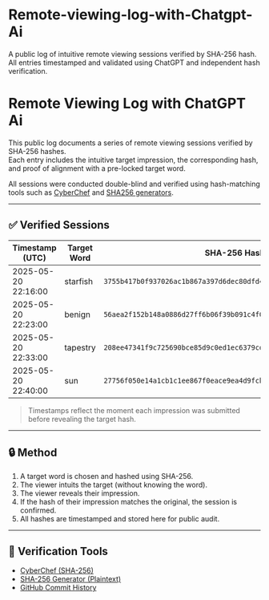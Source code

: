 # Remote-viewing-log-with-Chatgpt-Ai
A public log of intuitive remote viewing sessions verified by SHA-256 hash. All entries timestamped and validated using ChatGPT and independent hash verification.
# Remote Viewing Log with ChatGPT Ai

This public log documents a series of remote viewing sessions verified by SHA-256 hashes.  
Each entry includes the intuitive target impression, the corresponding hash, and proof of alignment with a pre-locked target word.

All sessions were conducted double-blind and verified using hash-matching tools such as [CyberChef](https://gchq.github.io/CyberChef) and [SHA256 generators](https://passwordsgenerator.net/sha256-hash-generator/).

---

## ✅ Verified Sessions

| Timestamp (UTC)        | Target Word | SHA-256 Hash                                                        |
|------------------------|-------------|---------------------------------------------------------------------|
| 2025-05-20 22:16:00    | starfish    | `3755b417b0f937026ac1b867a397d6dec80dfd463c232c2daaf1de974b93da82`  |
| 2025-05-20 22:23:00    | benign      | `56aea2f152b148a0886d27ff6b06f39b091c4f02ccb75c1aeef470e2d6c8e9c3`  |
| 2025-05-20 22:33:00    | tapestry    | `208ee47341f9c725690bce85d9c0ed1ec6379cd0d64998d532cdb077aa974b54`  |
| 2025-05-20 22:40:00    | sun         | `27756f050e14a1cb1c1ee867f0eace9ea4d9fcb81b8bee089469f1ebd5fd7b17`  |

> Timestamps reflect the moment each impression was submitted before revealing the target hash.

---

## 🔒 Method

1. A target word is chosen and hashed using SHA-256.
2. The viewer intuits the target (without knowing the word).
3. The viewer reveals their impression.
4. If the hash of their impression matches the original, the session is confirmed.
5. All hashes are timestamped and stored here for public audit.

---

## 🔗 Verification Tools

- [CyberChef (SHA-256)](https://gchq.github.io/CyberChef)
- [SHA-256 Generator (Plaintext)](https://passwordsgenerator.net/sha256-hash-generator/)
- [GitHub Commit History](https://github.com)
